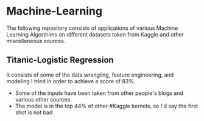 # Machine-Learning
The following repository consists of applications of various Machine Learning Algorthims on different datasets taken from Kaggle and other miscellaneous sources.

## Titanic-Logistic Regression
It consists of some of the data wrangling, feature engineering, and modeling I tried in order to achieve a score of 83%.

* Some of the inputs have been taken from other people's blogs and various other sources.
* The model is in the top 44% of other #Kaggle kernels, so I'd say the first shot is not bad
